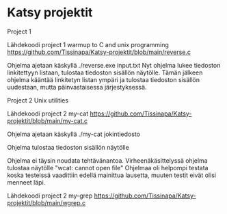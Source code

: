 # Katsy projektit
Project 1

Lähdekoodi project 1 warmup to C and unix programming
https://github.com/Tissinapa/Katsy-projektit/blob/main/reverse.c

Ohjelma ajetaan käskyllä ./reverse.exe input.txt
Nyt ohjelma lukee tiedoston linkitettyyn listaan, tulostaa tiedoston sisällön näytölle. 
Tämän jälkeen ohjelma kääntää linkitetyn listan ympäri ja tulostaa tiedoston sisällön uudestaan, mutta päinvastaisessa järjestyksessä.

Project 2 Unix utilities

Lähdekoodi project 2 my-cat
https://github.com/Tissinapa/Katsy-projektit/blob/main/my-cat.c

Ohjelma ajetaan käskyllä ./my-cat jokintiedosto

Ohjelma tulostaa tiedoston sisällön näytölle

Ohjelma ei täysin noudata tehtävänantoa. Virheenäkäsittelyssä ohjelma tulostaa näytölle "wcat: cannot open file"
Ohjelmaa oli helpompi testata koska testeissä vaadittiin edellä mainittua lausetta, muuten testit eivät olisi menneet läpi.

Lähdekoodi project 2 my-grep
https://github.com/Tissinapa/Katsy-projektit/blob/main/wgrep.c

